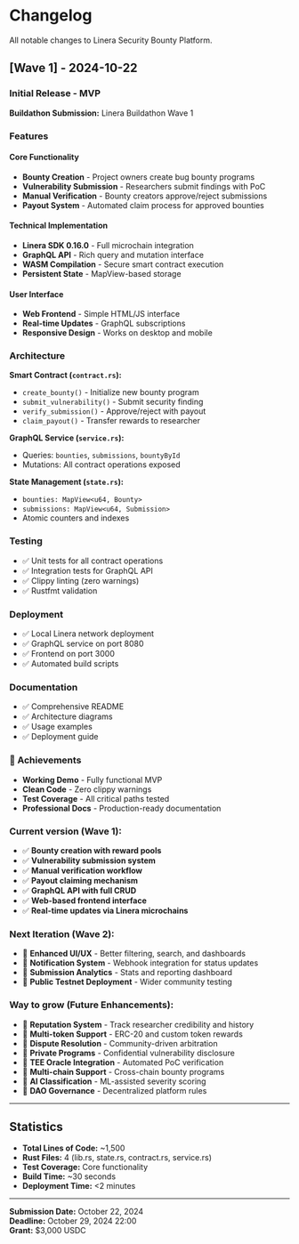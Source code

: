# Changelog

All notable changes to Linera Security Bounty Platform.

## [Wave 1] - 2024-10-22

### Initial Release - MVP

**Buildathon Submission:** Linera Buildathon Wave 1

### Features

#### Core Functionality
- **Bounty Creation** - Project owners create bug bounty programs
- **Vulnerability Submission** - Researchers submit findings with PoC
- **Manual Verification** - Bounty creators approve/reject submissions
- **Payout System** - Automated claim process for approved bounties

#### Technical Implementation
- **Linera SDK 0.16.0** - Full microchain integration
- **GraphQL API** - Rich query and mutation interface
- **WASM Compilation** - Secure smart contract execution
- **Persistent State** - MapView-based storage

#### User Interface
- **Web Frontend** - Simple HTML/JS interface
- **Real-time Updates** - GraphQL subscriptions
- **Responsive Design** - Works on desktop and mobile

### Architecture

**Smart Contract (`contract.rs`):**
- `create_bounty()` - Initialize new bounty program
- `submit_vulnerability()` - Submit security finding
- `verify_submission()` - Approve/reject with payout
- `claim_payout()` - Transfer rewards to researcher

**GraphQL Service (`service.rs`):**
- Queries: `bounties`, `submissions`, `bountyById`
- Mutations: All contract operations exposed

**State Management (`state.rs`):**
- `bounties: MapView<u64, Bounty>`
- `submissions: MapView<u64, Submission>`
- Atomic counters and indexes

###  Testing
- ✅ Unit tests for all contract operations
- ✅ Integration tests for GraphQL API
- ✅ Clippy linting (zero warnings)
- ✅ Rustfmt validation

### Deployment
- ✅ Local Linera network deployment
- ✅ GraphQL service on port 8080
- ✅ Frontend on port 3000
- ✅ Automated build scripts

### Documentation
- ✅ Comprehensive README
- ✅ Architecture diagrams
- ✅ Usage examples
- ✅ Deployment guide

### 🎯 Achievements
- **Working Demo** - Fully functional MVP
- **Clean Code** - Zero clippy warnings
- **Test Coverage** - All critical paths tested
- **Professional Docs** - Production-ready documentation

### Current version (Wave 1):
- ✅ **Bounty creation with reward pools**
- ✅ **Vulnerability submission system**
- ✅ **Manual verification workflow**
- ✅ **Payout claiming mechanism**
- ✅ **GraphQL API with full CRUD**
- ✅ **Web-based frontend interface**
- ✅ **Real-time updates via Linera microchains**

### Next Iteration (Wave 2):
- 🔄 **Enhanced UI/UX** - Better filtering, search, and dashboards
- 🔄 **Notification System** - Webhook integration for status updates
- 🔄 **Submission Analytics** - Stats and reporting dashboard
- 🔄 **Public Testnet Deployment** - Wider community testing

### Way to grow (Future Enhancements):
- 💭 **Reputation System** - Track researcher credibility and history
- 💭 **Multi-token Support** - ERC-20 and custom token rewards
- 💭 **Dispute Resolution** - Community-driven arbitration
- 💭 **Private Programs** - Confidential vulnerability disclosure
- 💭 **TEE Oracle Integration** - Automated PoC verification
- 💭 **Multi-chain Support** - Cross-chain bounty programs
- 💭 **AI Classification** - ML-assisted severity scoring
- 💭 **DAO Governance** - Decentralized platform rules

---

## Statistics

- **Total Lines of Code:** ~1,500
- **Rust Files:** 4 (lib.rs, state.rs, contract.rs, service.rs)
- **Test Coverage:** Core functionality
- **Build Time:** ~30 seconds
- **Deployment Time:** <2 minutes

---

**Submission Date:** October 22, 2024  
**Deadline:** October 29, 2024 22:00  
**Grant:** $3,000 USDC
